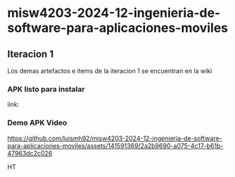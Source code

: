 # misw4203-2024-12-ingenieria-de-software-para-aplicaciones-moviles

## Iteracion 1

Los demas artefactos e items de la iteracion 1 se encuentran en la wiki

### APK listo para instalar
link: 

### Demo APK Video

https://github.com/luismh92/misw4203-2024-12-ingenieria-de-software-para-aplicaciones-moviles/assets/141591369/2a2b9690-a075-4c17-b61b-47963dc2c026

HT


